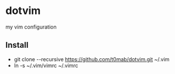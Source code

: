 dotvim
======

my vim configuration

## Install
* git clone --recursive https://github.com/t0mab/dotvim.git ~/.vim
* ln -s ~/.vim/vimrc ~/.vimrc
